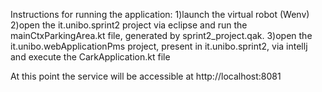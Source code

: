 Instructions for running the application:
1)launch the virtual robot (Wenv)
2)open the it.unibo.sprint2 project via eclipse and run the mainCtxParkingArea.kt file, generated by sprint2_project.qak.
3)open the it.unibo.webApplicationPms project, present in it.unibo.sprint2, via intellj and execute the CarkApplication.kt file

At this point the service will be accessible at http://localhost:8081